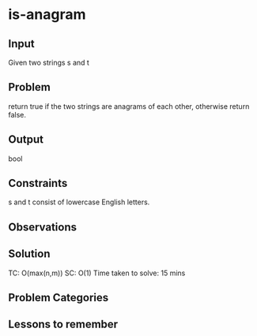 # is-anagram 
## Input 
Given two strings s and t
## Problem 
return true if the two strings are anagrams of each other, otherwise return false.
## Output 
bool
## Constraints 
s and t consist of lowercase English letters.
## Observations 
## Solution 
TC: O(max(n,m)) SC: O(1) Time taken to solve: 15 mins
## Problem Categories 
## Lessons to remember 
